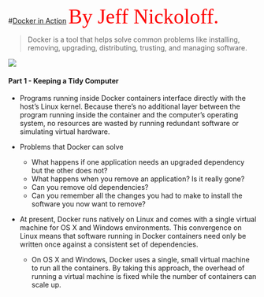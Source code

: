 #[Docker in Action](https://www.manning.com/books/docker-in-action) 
<span style="color:red; font-family:Georgia; font-size:3em;">By Jeff Nickoloff.</span>

> Docker is a tool that helps solve common problems like installing, removing, upgrading, distributing, trusting, and managing software.

![](http://zeroturnaround.com/wp-content/uploads/2016/03/Docker-cheat-sheet-by-RebelLabs.png)
#### Part 1 - Keeping a Tidy Computer
 
 - Programs running inside Docker containers interface directly with the host’s Linux kernel. Because there’s no additional layer between the program running inside the container and the computer’s operating system, no resources are wasted by running redundant software or simulating virtual hardware.
 
 - Problems that Docker can solve 
    - What happens if one application needs an upgraded dependency but the other does not?
    - What happens when you remove an application? Is it really gone?
    - Can you remove old dependencies?
    - Can you remember all the changes you had to make to install the software you now want to remove?

 - At present, Docker runs natively on Linux and comes with a single virtual machine for OS X and Windows environments. This convergence on Linux means that software running in Docker containers need only be written once against a consistent set of dependencies.
    - On OS X and Windows, Docker uses a single, small virtual machine to run all the containers. By taking this approach, the overhead of running a virtual machine is fixed while the number of containers can scale up.

